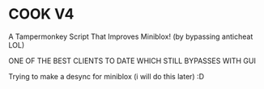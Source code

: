 # COOK V4
A Tampermonkey Script That Improves Miniblox! (by bypassing anticheat LOL)

ONE OF THE BEST CLIENTS TO DATE WHICH STILL BYPASSES WITH GUI


Trying to make a desync for miniblox (i will do this later) :D